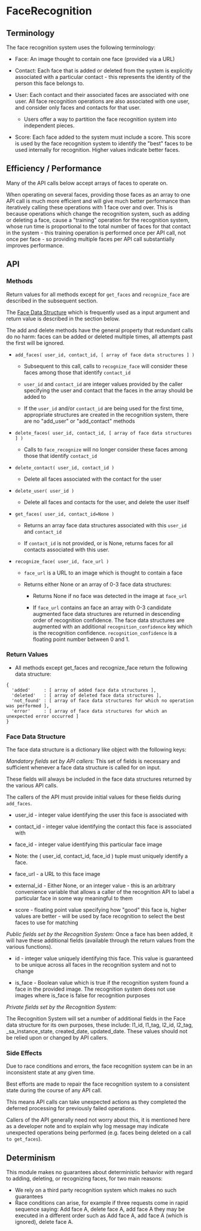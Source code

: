FaceRecognition
===============

Terminology
-----------

The face recognition system uses the following terminology:

* Face: An image thought to contain one face (provided via a URL)

* Contact: Each face that is added or deleted from the system is
  explicitly associated with a particular contact - this represents
  the identity of the person this face belongs to.

* User: Each contact and their associated faces are associated with
  one user.  All face recognition operations are also associated with
  one user, and consider only faces and contacts for that user.

  * Users offer a way to partition the face recognition system into
    independent pieces.

* Score: Each face added to the system must include a score.  This
  score is used by the face recognition system to identify the "best"
  faces to be used internally for recognition.  Higher values indicate
  better faces.

Efficiency / Performance
------------------------

Many of the API calls below accept arrays of faces to operate on.

When operating on several faces, providing those faces as an array to
one API call is much more efficient and will give much better
performance than iteratively calling these operations with 1 face over
and over.  This is because operations which change the recognition
system, such as adding or deleting a face, cause a "training"
operation for the recognition system, whose run time is proportional
to the total number of faces for that contact in the system - this
training operation is performed once per API call, not once per face -
so providing multiple faces per API call substantially improves
performance.

API
---

### Methods

Return values for all methods except for ```get_faces``` and
```recognize_face``` are described in the subsequent section.

The [Face Data Structure](#face_data_structure) which is frequently
used as a input argument and return value is described in the section
below.

The add and delete methods have the general property that redundant
calls do no harm: faces can be added or deleted multiple times, all
attempts past the first will be ignored.

* ```add_faces( user_id, contact_id, [ array of face data structures ] )```
  
  * Subsequent to this call, calls to ```recognize_face``` will
    consider these faces among those that identify ```contact_id```

  * ```user_id``` and ```contact_id``` are integer values provided by
    the caller specifying the user and contact that the faces in the
    array should be added to

  * If the ```user_id``` and/or ```contact_id``` are being used for
    the first time, appropriate structures are created in the
    recognition system, there are no "add_user" or "add_contact"
    methods

* ```delete_faces( user_id, contact_id, [ array of face data structures ] )```

  * Calls to ```face_recognize``` will no longer consider these faces
    among those that identify ```contact_id```

* ```delete_contact( user_id, contact_id )```

  * Delete all faces associated with the contact for the user

* ```delete_user( user_id )```

  * Delete all faces and contacts for the user, and delete the user
     itself

* ```get_faces( user_id, contact_id=None )```

  * Returns an array face data structures associated with this
    ```user_id``` and ```contact_id```

  * If ```contact_id``` is not provided, or is None, returns faces for
    all contacts associated with this user.

* ```recognize_face( user_id, face_url )```

  * ```face_url``` is a URL to an image which is thought to contain a
    face

  * Returns either None or an array of 0-3 face data structures:
 
    * Returns None if no face was detected in the image at ```face_url```

    * If ```face_url``` contains an face an array with 0-3 candidate
      augmented face data structures are returned in descending order
      of recognition confidence.  The face data structures are
      augmented with an additional ```recognition_confidence``` key
      which is the recognition confidence.
      ```recognition_confidence``` is a floating point number between
      0 and 1.

### Return Values

* All methods except get_faces and recognize_face return the following
  data structure:

```
{ 
  'added'     : [ array of added face data structures ],
  'deleted'   : [ array of deleted face data structures ],
  'not_found' : [ array of face data structures for which no operation was performed ],
  'error'     : [ array of face data structures for which an unexpected error occurred ]
}
```

### Face Data Structure

The face data structure is a dictionary like object with the following
keys:

*Mandatory fields set by API callers:* This set of fields is necessary
 and sufficient whenever a face data structure is called for on input.

These fields will always be included in the face data structures
returned by the various API calls.

The callers of the API must provide initial values for these fields
during ```add_faces```.

* user_id - integer value identifying the user this face is associated with

* contact_id - integer value identifying the contact this face is associated with

* face_id - integer value identifying this particular face image

* Note: the ( user_id, contact_id, face_id ) tuple must uniquely
  identify a face.

* face_url - a URL to this face image

* external_id - Either None, or an integer value - this is an
  arbitrary convenience variable that allows a caller of the
  recognition API to label a particular face in some way meaningful to
  them

* score - floating point value specifying how "good" this face is,
  higher values are better - will be used by face recognition to
  select the best faces to use for matching

*Public fields set by the Recognition System:* Once a face has been added, it
 will have these additional fields (available through the return
 values from the various functions).

* id - integer value uniquely identifying this face.  This value is
  guaranteed to be unique across all faces in the recognition system
  and not to change

* is_face - Boolean value which is true if the recognition system
  found a face in the provided image.  The recognition system does not
  use images where is_face is false for recognition purposes

*Private fields set by the Recognition System:*

The Recognition System will set a number of additional fields in the
Face data structure for its own purposes, these include: l1_id,
l1_tag, l2_id, l2_tag, _sa_instance_state, created_date, updated_date.
These values should not be relied upon or changed by API callers.


### Side Effects

Due to race conditions and errors, the face recognition system can be
in an inconsistent state at any given time.  

Best efforts are made to repair the face recognition system to a
consistent state during the course of any API call.

This means API calls can take unexpected actions as they completed the
deferred processing for previously failed operations.

Callers of the API generally need not worry about this, it is
mentioned here as a developer note and to explain why log message may
indicate unexpected operations being performed (e.g. faces being
deleted on a call ```to get_faces```).

Determinism
-----------

This module makes no guarantees about deterministic behavior with
regard to adding, deleting, or recognizing faces, for two main
reasons:

* We rely on a third party recognition system which makes no such
  guarantees
* Race conditions can arise, for example if three requests come in
  rapid sequence saying: Add face A, delete face A, add face A they
  may be executed in a different order such as Add face A, add face A
  (which is ignored), delete face A.

